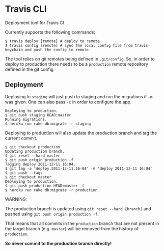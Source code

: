 # Travis CLI

Deployment tool for Travis CI

Currently supports the following commands:

    $ travis deploy [remote] # deploy to remote
    $ travis config [remote] # sync the local config file from travis-keychain and push the config to remote

The tool relies on git remotes being defined in `.git/config`. So, in order to deploy to production there needs to be a `production` remote repository defined in the git config.

## Deployment

Deploying to `staging` will just push to staging and run the migrations if `-m` was given. One can also pass `-c` in order to configure the app.

    Deploying to production.
    $ git push staging HEAD:master
    Running migrations.
    $ heroku run rake db:migrate -r staging

Deploying to production will also update the production branch and tag the current commit.

    $ git checkout production
    Updating production branch.
    $ git reset --hard master
    $ git push origin production -f
    Tagging deploy 2011-12-11 16:04.
    $ git tag -a 'deploy.2011-12-11.16-04' -m 'deploy 2011-12-11 16:04'
    $ git push --tags
    $ git checkout master
    Deploying to production.
    $ git push production HEAD:master -f
    $ heroku run rake db:migrate -r production

WARNING:

The production branch is updated using `git reset --hard [branch]` and pushed using `git push origin production -f`.

That means that all commits in the `production` branch that are not present in the target branch (e.g. `master`) will be removed from the history of `production`.

**So never commit to the production branch directly!**

